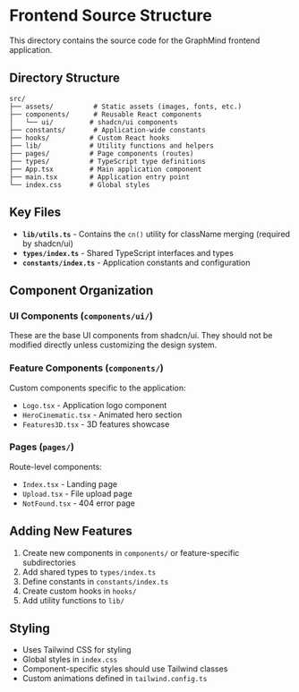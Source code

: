 # Frontend Source Structure

This directory contains the source code for the GraphMind frontend application.

## Directory Structure

```
src/
├── assets/          # Static assets (images, fonts, etc.)
├── components/      # Reusable React components
│   └── ui/         # shadcn/ui components
├── constants/       # Application-wide constants
├── hooks/          # Custom React hooks
├── lib/            # Utility functions and helpers
├── pages/          # Page components (routes)
├── types/          # TypeScript type definitions
├── App.tsx         # Main application component
├── main.tsx        # Application entry point
└── index.css       # Global styles
```

## Key Files

- **`lib/utils.ts`** - Contains the `cn()` utility for className merging (required by shadcn/ui)
- **`types/index.ts`** - Shared TypeScript interfaces and types
- **`constants/index.ts`** - Application constants and configuration

## Component Organization

### UI Components (`components/ui/`)
These are the base UI components from shadcn/ui. They should not be modified directly unless customizing the design system.

### Feature Components (`components/`)
Custom components specific to the application:
- `Logo.tsx` - Application logo component
- `HeroCinematic.tsx` - Animated hero section
- `Features3D.tsx` - 3D features showcase

### Pages (`pages/`)
Route-level components:
- `Index.tsx` - Landing page
- `Upload.tsx` - File upload page
- `NotFound.tsx` - 404 error page

## Adding New Features

1. Create new components in `components/` or feature-specific subdirectories
2. Add shared types to `types/index.ts`
3. Define constants in `constants/index.ts`
4. Create custom hooks in `hooks/`
5. Add utility functions to `lib/`

## Styling

- Uses Tailwind CSS for styling
- Global styles in `index.css`
- Component-specific styles should use Tailwind classes
- Custom animations defined in `tailwind.config.ts`
